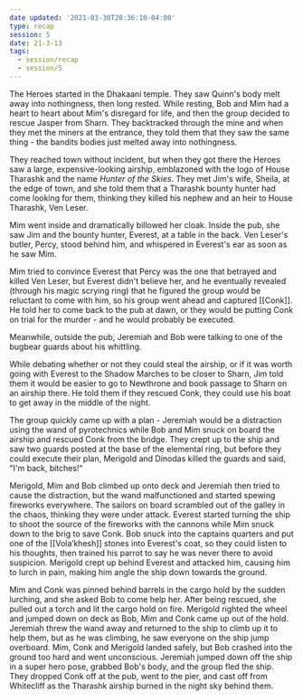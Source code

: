 ```yaml
---
date updated: '2021-03-30T20:36:10-04:00'
type: recap
session: 5
date: 21-3-13
tags:
  - session/recap
  - session/5
---
```


The Heroes started in the Dhakaani temple. They saw Quinn's body melt away into nothingness, then long rested. While resting, Bob and Mim had a heart to heart about Mim's disregard for life, and then the group decided to rescue Jasper from Sharn. They backtracked through the mine and when they met the miners at the entrance, they told them that they saw the same thing - the bandits bodies just melted away into nothingness.

They reached town without incident, but when they got there the Heroes saw a large, expensive-looking airship, emblazoned with the logo of House Tharashk and the name _Hunter of the Skies_. They met Jim's wife, Sheila, at the edge of town, and she told them that a Tharashk bounty hunter had come looking for them, thinking they killed his nephew and an heir to House Tharashk, Ven Leser.

Mim went inside and dramatically billowed her cloak. Inside the pub, she saw Jim and the bounty hunter, Everest, at a table in the back. Ven Leser's butler, Percy, stood behind him, and whispered in Everest's ear as soon as he saw Mim.

Mim tried to convince Everest that Percy was the one that betrayed and killed Ven Leser, but Everest didn't believe her, and he eventually revealed (through his magic scrying ring) that he figured the group would be reluctant to come with him, so his group went ahead and captured [[Conk]]. He told her to come back to the pub at dawn, or they would be putting Conk on trial for the murder - and he would probably be executed.

Meanwhile, outside the pub, Jeremiah and Bob were talking to one of the bugbear guards about his whittling.

While debating whether or not they could steal the airship, or if it was worth going with Everest to the Shadow Marches to be closer to Sharn, Jim told them it would be easier to go to Newthrone and book passage to Sharn on an airship there. He told them if they rescued Conk, they could use his boat to get away in the middle of the night.

The group quickly came up with a plan - Jeremiah would be a distraction using the wand of pyrotechnics while Bob and Mim snuck on board the airship and rescued Conk from the bridge. They crept up to the ship and saw two guards posted at the base of the elemental ring, but before they could execute their plan, Merigold and Dinodas killed the guards and said, "I'm back, bitches!"

Merigold, Mim and Bob climbed up onto deck and Jeremiah then tried to cause the distraction, but the wand malfunctioned and started spewing fireworks everywhere. The sailors on board scrambled out of the galley in the chaos, thinking they were under attack. Everest started turning the ship to shoot the source of the fireworks with the cannons while Mim snuck down to the brig to save Conk. Bob snuck into the captains quarters and put one of the [[Vola’khesh]] stones into Everest's coat, so they could listen to his thoughts, then trained his parrot to say he was never there to avoid suspicion. Merigold crept up behind Everest and attacked him, causing him to lurch in pain, making him angle the ship down towards the ground.

Mim and Conk was pinned behind barrels in the cargo hold by the sudden lurching, and she asked Bob to come help her. After being rescued, she pulled out a torch and lit the cargo hold on fire. Merigold righted the wheel and jumped down on deck as Bob, Mim and Conk came up out of the hold. Jeremiah threw the wand away and returned to the ship to climb up it to help them, but as he was climbing, he saw everyone on the ship jump overboard. Mim, Conk and Merigold landed safely, but Bob crashed into the ground too hard and went unconscious. Jeremiah jumped down off the ship in a super hero pose, grabbed Bob's body, and the group fled the ship. They dropped Conk off at the pub, went to the pier, and cast off from Whitecliff as the Tharashk airship burned in the night sky behind them.
